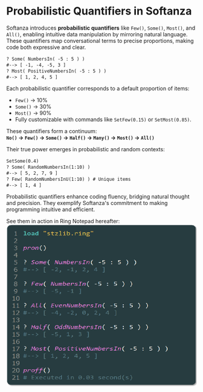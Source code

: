 # Probabilistic Quantifiers in Softanza

Softanza introduces **probabilistic quantifiers** like `Few()`, `Some()`, `Most()`, and `All()`, enabling intuitive data manipulation by mirroring natural language. These quantifiers map conversational terms to precise proportions, making code both expressive and clear.  

```ring
? Some( NumbersIn( -5 : 5 ) )
#--> [ -1, -4, -5, 3 ]
? Most( PositiveNumbersIn( -5 : 5 ) )
#--> [ 1, 2, 4, 5 ]
```

Each probabilistic quantifier corresponds to a default proportion of items:  
- `Few()` → 10%  
- `Some()` → 30%  
- `Most()` → 90%  
- Fully customizable with commands like `SetFew(0.15)` or `SetMost(0.85)`.

These quantifiers form a continuum:  
**`No()` → `Few()` → `Some()` → `Half()` → `Many()` → `Most()` → `All()`**  

Their true power emerges in probabilistic and random contexts:  

```ring
SetSome(0.4)
? Some( RandomNumbersIn(1:10) )
#--> [ 5, 2, 7, 9 ]
? Few( RandomNumbersInU(1:10) ) # Unique items
#--> [ 1, 4 ]
```

Probabilistic quantifiers enhance coding fluency, bridging natural thought and precision. They exemplify Softanza's commitment to making programming intuitive and efficient.

See them in action in Ring Notepad hereafter:
![Probabilistic Quantifiers in Softanza](../images/stz-probabilistic-quantifiers.png)